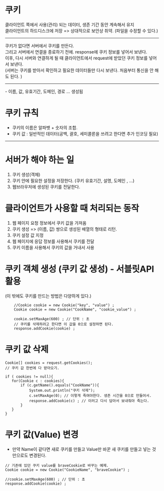 # 쿠키<br>
 클라이언트 쪽에서 사용(관리) 되는 데이터, 생존 기간 동안 계속해서 유지 <br>
 클라이언트의 하드디스크에 저장 => 상대적으로 보안상 취약. (파일을 수정할 수 있다.) <br>
<hr>
쿠키가 없다면 서버에서 쿠키를 만든다. <br>
그리고 서버에서 연결을 종료하기 전에. response에 쿠키 정보를 넣어서 보낸다. <br>
이후, 다시 서버와 연결하게 될 때 클라이언트에서 request에 받았던 쿠키 정보를 넣어서 보낸다. <br>
(서버는 쿠키를 받아서 확인하고 필요한 데이터들만 다시 보낸다. 처음부터 통신을 안 해도 된다. ) <br>


<hr>
- 이름, 값, 유효기간, 도메인, 경로 ... 생성됨 <br>

# 쿠키 규칙 <br>
- 쿠키의 이름은 알파벳 + 숫자의 조합. <br>
- 쿠키 값 : 일반적인 데이터(공백, 괄호, 세미콜론을 쓰려고 한다면 추가 인코딩 필요) <br>

<hr>

# 서버가 해야 하는 일 <br>
1) 쿠키 생성(객체)  <br>
2) 쿠키 안에 필요한 설정을 저장한다.  (쿠키 유효기간, 설명, 도메인 , ...)  <br>
3) 웹브라우저에 생성된 쿠키를 전달한다. <br>


# 클라이언트가 사용할 때 처리되는 동작
1) 웹 페이지 요청 정보에서 쿠키 값을 가져옴 
2) 쿠키 생성 => (이름, 값) 쌍으로 생성된 배열의 형태로 리턴.  
3) 쿠키 설정 값 지정
4) 웹 페이지에 응답 정보를 사용해서 쿠키를 전달
5) 쿠키 이름을 사용해서 쿠키의 값을 거내서 사용 



# 쿠키 객체 생성 (쿠키 값 생성) - 서블릿API 활용 
(이 밖에도 쿠키를 만드는 방법은 다양하게 있다.)
```	
	//Cookie cookie = new Cookie("key", "value") ; 
	Cookie cookie = new Cookie("CookName", "cookie_value") ;
	
	cookie.setMaxAge(600) ; // 단위 : 초 
	// 쿠키를 삭제하려고 한다면 이 값을 0으로 설정하면 된다. 
	response.addCookie(cookie) ; 
 ```
 
 # 쿠키 값 삭제 
 ```
Cookie[] cookies = request.getCookies(); 
// 쿠키 값 한번에 다 받아오기.

if ( cookies != null){
	for(Cookie c : cookies){
		if (c.getName().equals("CookName")){
			System.out.println("쿠키 삭제"); 
			c.setMaxAge(0); // 이렇게 죽여야한다. 생존 시간을 0으로 만들어서.
			response.addCookie(c) ; // 이러고 다시 담아서 보내줘야 죽는다.
		}
	}
}
```

# 쿠키 값(Value) 변경
- 만약 Name이 같다면 새로 쿠키를 만들고 Value만 바꾼 새 쿠키를 만들고 넣는 것만으로도 변경된다.
```
// 기존에 있던 쿠키 value를 braveCookie로 바꾸는 예제. 
Cookie cookie = new Cookie("CookieName", "braveCookie") ;

//cookie.setMaxAge(600) ; // 단위 : 초 
response.addCookie(cookie) ; 
```


